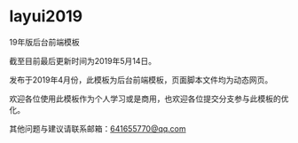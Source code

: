 # layui2019
19年版后台前端模板

截至目前最后更新时间为2019年5月14日。

发布于2019年4月份，此模板为后台前端模板，页面脚本文件均为动态网页。

欢迎各位使用此模板作为个人学习或是商用，也欢迎各位提交分支参与此模板的优化。

其他问题与建议请联系邮箱：641655770@qq.com
